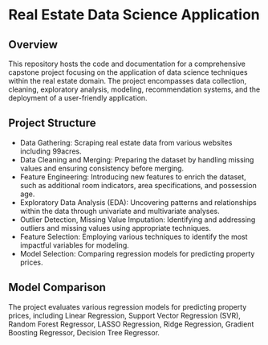 # Real Estate Data Science Application
## Overview
This repository hosts the code and documentation for a comprehensive capstone project focusing on the application of data science techniques within the real estate domain. The project encompasses data collection, cleaning, exploratory analysis,
modeling, recommendation systems, and the deployment of a user-friendly application.
## Project Structure
- Data Gathering: Scraping real estate data from various websites including 99acres.
- Data Cleaning and Merging: Preparing the dataset by handling missing values and ensuring consistency before merging.
- Feature Engineering: Introducing new features to enrich the dataset, such as additional room indicators, area specifications, and possession age.
- Exploratory Data Analysis (EDA): Uncovering patterns and relationships within the data through univariate and multivariate analyses.
- Outlier Detection, Missing Value Imputation: Identifying and addressing outliers and missing values using appropriate techniques.
- Feature Selection: Employing various techniques to identify the most impactful variables for modeling.
- Model Selection: Comparing regression models for predicting property prices.
## Model Comparison
The project evaluates various regression models for predicting property prices, including Linear Regression, Support Vector Regression (SVR), Random Forest Regressor, LASSO Regression,
Ridge Regression, Gradient Boosting Regressor, Decision Tree Regressor.
